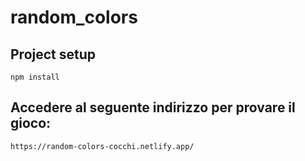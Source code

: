 # random_colors

## Project setup
```
npm install
```

## Accedere al seguente indirizzo per provare il gioco:
```
https://random-colors-cocchi.netlify.app/
```
